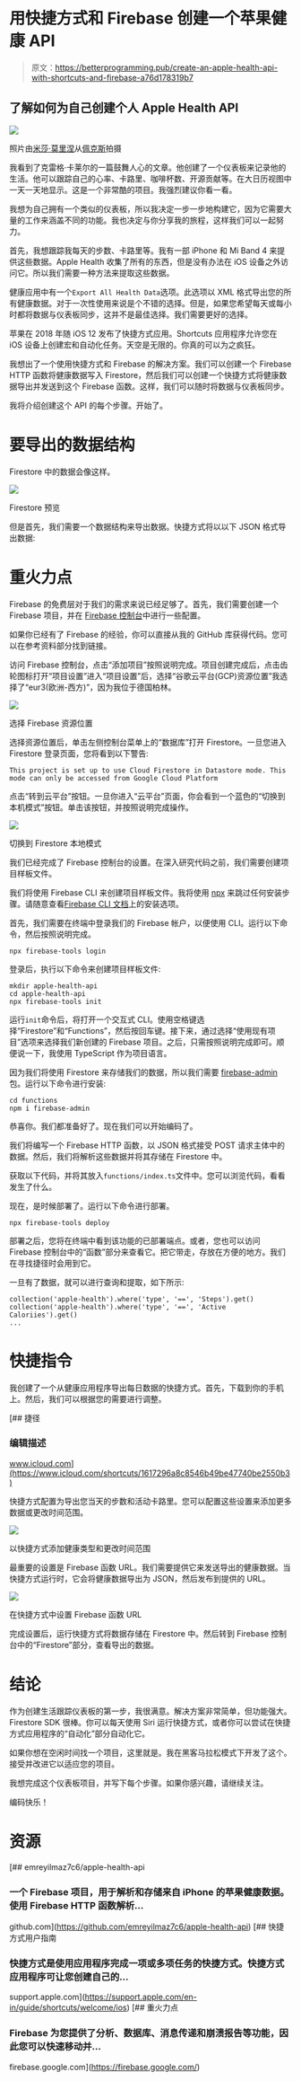 # 用快捷方式和 Firebase 创建一个苹果健康 API

> 原文：<https://betterprogramming.pub/create-an-apple-health-api-with-shortcuts-and-firebase-a76d178319b7>

## 了解如何为自己创建个人 Apple Health API

![](img/633ea0c2a5584f50110dcf827a43475c.png)

照片由[米莎·莫里涅](https://www.pexels.com/@miphotography?utm_content=attributionCopyText&utm_medium=referral&utm_source=pexels)从[佩克斯](https://www.pexels.com/photo/blue-colors-food-fruit-437805/?utm_content=attributionCopyText&utm_medium=referral&utm_source=pexels)拍摄

我看到了克雷格·卡莱尔的一篇鼓舞人心的文章。他创建了一个仪表板来记录他的生活。他可以跟踪自己的心率、卡路里、咖啡杯数、开源贡献等。在大日历视图中一天一天地显示。这是一个非常酷的项目。我强烈建议你看一看。

我想为自己拥有一个类似的仪表板，所以我决定一步一步地构建它，因为它需要大量的工作来涵盖不同的功能。我也决定与你分享我的旅程，这样我们可以一起努力。

首先，我想跟踪我每天的步数、卡路里等。我有一部 iPhone 和 Mi Band 4 来提供这些数据。Apple Health 收集了所有的东西，但是没有办法在 iOS 设备之外访问它。所以我们需要一种方法来提取这些数据。

健康应用中有一个`Export All Health Data`选项。此选项以 XML 格式导出您的所有健康数据。对于一次性使用来说是个不错的选择。但是，如果您希望每天或每小时都将数据与仪表板同步，这并不是最佳选择。我们需要更好的选择。

苹果在 2018 年随 iOS 12 发布了快捷方式应用。Shortcuts 应用程序允许您在 iOS 设备上创建宏和自动化任务。天空是无限的。你真的可以为之疯狂。

我想出了一个使用快捷方式和 Firebase 的解决方案。我们可以创建一个 Firebase HTTP 函数将健康数据写入 Firestore，然后我们可以创建一个快捷方式将健康数据导出并发送到这个 Firebase 函数。这样，我们可以随时将数据与仪表板同步。

我将介绍创建这个 API 的每个步骤。开始了。

# 要导出的数据结构

Firestore 中的数据会像这样。

![](img/62967c48f4655c6c76a50a6912e22ddc.png)

Firestore 预览

但是首先，我们需要一个数据结构来导出数据。快捷方式将以以下 JSON 格式导出数据:

# 重火力点

Firebase 的免费层对于我们的需求来说已经足够了。首先，我们需要创建一个 Firebase 项目，并在 [Firebase 控制台](https://console.firebase.google.com/)中进行一些配置。

如果你已经有了 Firebase 的经验，你可以直接从我的 GitHub 库获得代码。您可以在参考资料部分找到链接。

访问 Firebase 控制台，点击“添加项目”按照说明完成。项目创建完成后，点击齿轮图标打开“项目设置”进入“项目设置”后，选择“谷歌云平台(GCP)资源位置”我选择了“eur3(欧洲-西方)”，因为我位于德国柏林。

![](img/e6420296d6ee2f2e414bc10e29ccc866.png)

选择 Firebase 资源位置

选择资源位置后，单击左侧控制台菜单上的“数据库”打开 Firestore。一旦您进入 Firestore 登录页面，您将看到以下警告:

```
This project is set up to use Cloud Firestore in Datastore mode. This mode can only be accessed from Google Cloud Platform
```

点击“转到云平台”按钮。一旦你进入“云平台”页面，你会看到一个蓝色的“切换到本机模式”按钮。单击该按钮，并按照说明完成操作。

![](img/e3b0c541b65bbe6d8d1bf343d47ce881.png)

切换到 Firestore 本地模式

我们已经完成了 Firebase 控制台的设置。在深入研究代码之前，我们需要创建项目样板文件。

我们将使用 Firebase CLI 来创建项目样板文件。我将使用 [npx](https://github.com/npm/npx) 来跳过任何安装步骤。请随意查看[Firebase CLI 文档](https://firebase.google.com/docs/cli)上的安装选项。

首先，我们需要在终端中登录我们的 Firebase 帐户，以便使用 CLI。运行以下命令，然后按照说明完成。

```
npx firebase-tools login
```

登录后，执行以下命令来创建项目样板文件:

```
mkdir apple-health-api
cd apple-health-api
npx firebase-tools init
```

运行`init`命令后，将打开一个交互式 CLI。使用空格键选择“Firestore”和“Functions”，然后按回车键。接下来，通过选择“使用现有项目”选项来选择我们新创建的 Firebase 项目。之后，只需按照说明完成即可。顺便说一下，我使用 TypeScript 作为项目语言。

因为我们将使用 Firestore 来存储我们的数据，所以我们需要 [firebase-admin](https://github.com/firebase/firebase-admin-node) 包。运行以下命令进行安装:

```
cd functions
npm i firebase-admin
```

恭喜你。我们都准备好了。现在我们可以开始编码了。

我们将编写一个 Firebase HTTP 函数，以 JSON 格式接受 POST 请求主体中的数据。然后，我们将解析这些数据并将其存储在 Firestore 中。

获取以下代码，并将其放入`functions/index.ts`文件中。您可以浏览代码，看看发生了什么。

现在，是时候部署了。运行以下命令进行部署。

```
npx firebase-tools deploy
```

部署之后，您将在终端中看到该功能的已部署端点。或者，您也可以访问 Firebase 控制台中的“函数”部分来查看它。把它带走，存放在方便的地方。我们在寻找捷径时会用到它。

一旦有了数据，就可以进行查询和提取，如下所示:

```
collection('apple-health').where('type', '==', 'Steps').get()
collection('apple-health').where('type', '==', 'Active Caloriies').get()
...
```

# 快捷指令

我创建了一个从健康应用程序导出每日数据的快捷方式。首先，下载到你的手机上。然后，我们可以根据您的需要进行调整。

 [## 捷径

### 编辑描述

www.icloud.com](https://www.icloud.com/shortcuts/1617296a8c8546b49be47740be2550b3) 

快捷方式配置为导出您当天的步数和活动卡路里。您可以配置这些设置来添加更多数据或更改时间范围。

![](img/941715c7776342bbfefe2927194856c9.png)

以快捷方式添加健康类型和更改时间范围

最重要的设置是 Firebase 函数 URL。我们需要提供它来发送导出的健康数据。当快捷方式运行时，它会将健康数据导出为 JSON，然后发布到提供的 URL。

![](img/b40cbbe092b337bd25b89b4dff0280ae.png)

在快捷方式中设置 Firebase 函数 URL

完成设置后，运行快捷方式将数据存储在 Firestore 中。然后转到 Firebase 控制台中的“Firestore”部分，查看导出的数据。

# 结论

作为创建生活跟踪仪表板的第一步，我很满意。解决方案非常简单，但功能强大。Firestore SDK 很棒。你可以每天使用 Siri 运行快捷方式，或者你可以尝试在快捷方式应用程序的“自动化”部分自动化它。

如果你想在空闲时间找一个项目，这里就是。我在黑客马拉松模式下开发了这个。接受并改进它以适应您的项目。

我想完成这个仪表板项目，并写下每个步骤。如果你感兴趣，请继续关注。

编码快乐！

# 资源

[](https://github.com/emreyilmaz7c6/apple-health-api) [## emreyilmaz7c6/apple-health-api

### 一个 Firebase 项目，用于解析和存储来自 iPhone 的苹果健康数据。使用 Firebase HTTP 函数解析…

github.com](https://github.com/emreyilmaz7c6/apple-health-api) [](https://support.apple.com/en-in/guide/shortcuts/welcome/ios) [## 快捷方式用户指南

### 快捷方式是使用应用程序完成一项或多项任务的快捷方式。快捷方式应用程序可让您创建自己的…

support.apple.com](https://support.apple.com/en-in/guide/shortcuts/welcome/ios) [](https://firebase.google.com/) [## 重火力点

### Firebase 为您提供了分析、数据库、消息传递和崩溃报告等功能，因此您可以快速移动并…

firebase.google.com](https://firebase.google.com/)